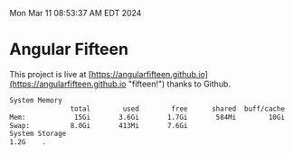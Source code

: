 Mon Mar 11 08:53:37 AM EDT 2024

# Angular Fifteen


This project is live at [https://angularfifteen.github.io](https://angularfifteen.github.io "fifteen!") thanks to Github.

```bash
System Memory
               total        used        free      shared  buff/cache   available
Mem:            15Gi       3.6Gi       1.7Gi       584Mi        10Gi        11Gi
Swap:          8.0Gi       413Mi       7.6Gi
System Storage
1.2G	.
```
```bash
